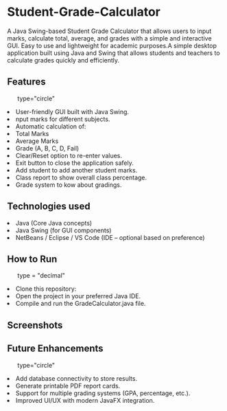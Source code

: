 # Student-Grade-Calculator
A Java Swing-based Student Grade Calculator that allows users to input marks, calculate total, average, and grades with a simple and interactive GUI. Easy to use and lightweight for academic purposes.A simple desktop application built using Java and Swing that allows students and teachers to calculate grades quickly and efficiently.

<h2>Features</h2>
<ul> type="circle"</ul>
<li>User-friendly GUI built with Java Swing.</li>
<li>nput marks for different subjects.</li>
<li>Automatic calculation of:</li>
    <li>Total Marks</li>
    <li>Average Marks</li>
    <li>Grade (A, B, C, D, Fail)</li>
<li>Clear/Reset option to re-enter values.</li>
<li>Exit button to close the application safely.</li>
<li>Add student to add another student marks.</li>
<li>Class report to show overall class percentage.</li>
<li>Grade system to kow about gradings. </li>

<h2>Technologies used</h2>
<li>Java (Core Java concepts)</li>
<li>Java Swing (for GUI components)</li>
<li>NetBeans / Eclipse / VS Code (IDE – optional based on preference)</li>

<h2>How to Run</h2>
<ul> type = "decimal"</ul>
<li>Clone this repository:</li>
<li>Open the project in your preferred Java IDE.</li>
<li>Compile and run the GradeCalculator.java file.</li>

<h2>Screenshots</h2>

<h2>Future Enhancements</h2>
<ul> type="circle"</ul>
<li>Add database connectivity to store results.</li>
<li>Generate printable PDF report cards.</li>
<li>Support for multiple grading systems (GPA, percentage, etc.).</li>
<li>Improved UI/UX with modern JavaFX integration.</li>

